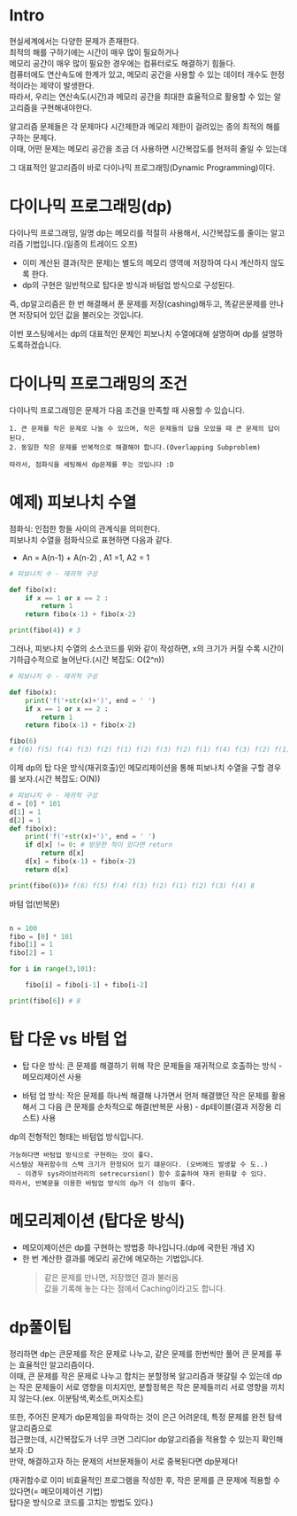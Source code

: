 # Intro  
현실세계에서는 다양한 문제가 존재한다.  
최적의 해를 구하기에는 시간이 매우 많이 필요하거나  
메모리 공간이 매우 많이 필요한 경우에는 컴퓨터로도  해결하기 힘들다.  
컴퓨터에도 연산속도에 한계가 있고, 메모리 공간을 사용할 수 있는 데이터 개수도 한정적이라는 제약이 발생한다.  
따라서, 우리는 연산속도(시간)과 메모리 공간을 최대한 효율적으로 활용할 수 있는 알고리즘을 구현해내야한다.  

알고리즘 문제들은 각 문제마다 시간제한과 메모리 제한이 걸려있는 종의 최적의 해를 구하는 문제다.  
이때, 어떤 문제는 메모리 공간을 조금 더 사용하면 시간복잡도를 현저히 줄일 수 있는데  

그 대표적인 알고리즘이 바로 다이나믹 프로그래밍(Dynamic Programming)이다.


# 다이나믹 프로그래밍(dp)
다이나믹 프로그래밍, 일명 dp는 메모리를 적절히 사용해서, 시간복잡도를 줄이는 알고리즘 기법입니다.(일종의 트레이드 오프)  

- 이미 계산된 결과(작은 문제)는 별도의 메모리 영역에 저장하여 다시 계산하지 않도록 한다.  
- dp의 구현은 일반적으로 탑다운 방식과 바텀업 방식으로 구성된다.  

즉, dp알고리즘은 한 번 해결해서 푼 문제를 저장(cashing)해두고, 똑같은문제를 만나면 저장되어 있던 값을 불러오는 것입니다.

이번 포스팅에서는 dp의 대표적인 문제인 피보나치 수열에대해 설명하며 dp를 설명하도록하겠습니다.

# 다이나믹 프로그래밍의 조건

다이나믹 프로그래밍은 문제가 다음 조건을 만족할 때 사용할 수 있습니다.  
```
1. 큰 문제를 작은 문제로 나눌 수 있으며, 작은 문제들의 답을 모았을 때 큰 문제의 답이 된다.  
2. 동일한 작은 문제를 반복적으로 해결해야 합니다.(Overlapping Subproblem)  

따라서, 점화식을 세팅해서 dp문제를 푸는 것입니다 :D
```


# 예제) 피보나치 수열  

점화식: 인접한 항들 사이의 관계식을 의미한다.  
피보나치 수열을 점화식으로 표현하면 다음과 같다.

- An = A(n-1) + A(n-2) , A1 =1, A2 = 1
``` python
# 피보나치 수 - 재귀적 구성

def fibo(x):
    if x == 1 or x == 2 :
        return 1
    return fibo(x-1) + fibo(x-2)

print(fibo(4)) # 3
```
그러나, 피보나치 수열의 소스코드를 위와 같이 작성하면, x의 크기가 커질 수록 시간이 기하급수적으로 늘어난다.(시간 복잡도: O(2^n))  
``` python
# 피보나치 수 - 재귀적 구성

def fibo(x):
    print('f('+str(x)+')', end = ' ')
    if x == 1 or x == 2 :
        return 1
    return fibo(x-1) + fibo(x-2)

fibo(6)
# f(6) f(5) f(4) f(3) f(2) f(1) f(2) f(3) f(2) f(1) f(4) f(3) f(2) f(1) f(2)    -> 중복되는 경우가 있다.


```
이제 dp의 탑 다운 방식(재귀호출)인 메모리제이션을 통해 피보나치 수열을 구할 경우를 보자.(시간 복잡도: O(N))

``` python
# 피보나치 수 - 재귀적 구성
d = [0] * 101
d[1] = 1
d[2] = 1
def fibo(x):
    print('f('+str(x)+')', end = ' ')
    if d[x] != 0: # 방문한 적이 있다면 return
        return d[x]
    d[x] = fibo(x-1) + fibo(x-2)
    return d[x]

print(fibo(6))# f(6) f(5) f(4) f(3) f(2) f(1) f(2) f(3) f(4) 8

```
바텀 업(반복문)
```python

n = 100
fibo = [0] * 101
fibo[1] = 1
fibo[2] = 1

for i in range(3,101):

    fibo[i] = fibo[i-1] + fibo[i-2]

print(fibo[6]) # 8
```

# 탑 다운 vs 바텀 업

- 탑 다운 방식: 큰 문제를 해결하기 위해 작은 문제들을 재귀적으로 호출하는 방식  - 메모리제이션 사용  

- 바텀 업 방식: 작은 문제를 하나씩 해결해 나가면서 먼저 해결했던 작은 문제를 활용해서 그 다음 큰 문제를 순차적으로 해결(반복문 사용) - dp테이블(결과 저장용 리스트) 사용  

dp의 전형적인 형태는 바텀업 방식입니다.  
```
가능하다면 바텀업 방식으로 구현하는 것이 좋다.  
시스템상 재귀함수의 스택 크기가 한정되어 있기 떄문이다. (오버헤드 발생할 수 도..)  
  - 이경우 sys라이브러리의 setrecursion() 함수 호출하여 재귀 완화할 수 있다.
따라서, 반복문을 이용한 바텀업 방식의 dp가 더 성능이 좋다.
```
# 메모리제이션 (탑다운 방식)
- 메모이제이션은 dp를 구현하는 방법중 하나입니다.(dp에 국한된 개념 X)
- 한 번 계산한 결과를 메모리 공간에 메모하는 기법입니다.  
  > 같은 문제를 만나면, 저장했던 결과 불러옴  
  > 값을 기록해 놓는 다는 점에서 Caching이라고도 합니다.  

# dp풀이팁

정리하면 dp는 큰문제를 작은 문제로 나누고, 같은 문제를 한번씩만 풀어 큰 문제를 푸는 효율적인 알고리즘이다.  
이때, 큰 문제를 작은 문제로 나누고 합치는 분할정복 알고리즘과 헷갈릴 수 있는데
dp는 작은 문제들이 서로 영향을 미치지만, 분할정복은 작은 문제들끼리 서로 영향을 끼치지 않는다.(ex. 이분탐색,퀵소트,머지소트)  

또한, 주어진 문제가 dp문제임을 파악하는 것이 은근 어려운데, 특정 문제를 완전 탐색알고리즘으로  
접근했는데, 시간복잡도가 너무 크면 그리디or dp알고리즘을 적용할 수 있는지 확인해보자 :D  
만약, 해결하고자 하는 문제의 서브문제들이 서로 중복된다면 dp문제다!  

(재귀함수로 이미 비효율적인 프로그램을 작성한 후, 작은 문제를 큰 문제에 적용할 수 있다면(= 메모이제이션 기법)  
탑다운 방식으로 코드를 고치는 방법도 있다.)







